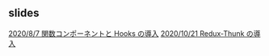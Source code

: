 ## slides

[2020/8/7 関数コンポーネントと Hooks の導入](https://gitpitch.com/Kazu1247/slides/develop)
[2020/10/21 Redux-Thunk の導入](https://gitpitch.com/Kazu1247/slides/redux-thunk)
